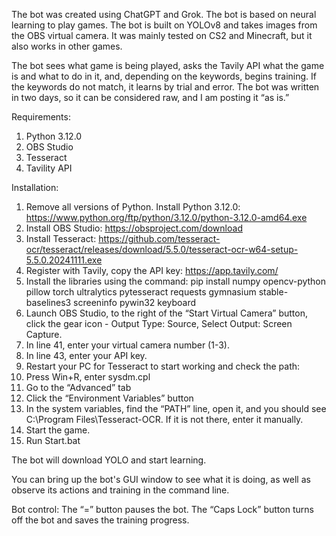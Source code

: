 The bot was created using ChatGPT and Grok. The bot is based on neural learning to play games. The bot is built on YOLOv8 and takes images from the OBS virtual camera.  It was mainly tested on CS2 and Minecraft, but it also works in other games.

The bot sees what game is being played, asks the Tavily API what the game is and what to do in it, and, depending on the keywords, begins training. If the keywords do not match, it learns by trial and error. The bot was written in two days, so it can be considered raw, and I am posting it “as is.”

Requirements:
1. Python 3.12.0
1. OBS Studio
2. Tesseract
3. Tavility API

Installation:
1. Remove all versions of Python. Install Python 3.12.0: https://www.python.org/ftp/python/3.12.0/python-3.12.0-amd64.exe
2. Install OBS Studio: https://obsproject.com/download
3. Install Tesseract: https://github.com/tesseract-ocr/tesseract/releases/download/5.5.0/tesseract-ocr-w64-setup-5.5.0.20241111.exe
4. Register with Tavily, copy the API key: https://app.tavily.com/
5. Install the libraries using the command: 
pip install numpy opencv-python pillow torch ultralytics pytesseract requests gymnasium stable-baselines3 screeninfo pywin32 keyboard
6. Launch OBS Studio, to the right of the “Start Virtual Camera” button, click the gear icon - Output Type: Source, Select Output: Screen Capture.
7. In line 41, enter your virtual camera number (1-3).
8. In line 43, enter your API key.
9. Restart your PC for Tesseract to start working and check the path:
10. Press Win+R, enter sysdm.cpl
11. Go to the “Advanced” tab
12. Click the “Environment Variables” button
13. In the system variables, find the “PATH” line, open it, and you should see C:\Program Files\Tesseract-OCR. If it is not there, enter it manually.
14. Start the game.
15. Run Start.bat

The bot will download YOLO and start learning.

You can bring up the bot's GUI window to see what it is doing, as well as observe its actions and training in the command line.

Bot control:
The “=” button pauses the bot.
The “Caps Lock” button turns off the bot and saves the training progress.
